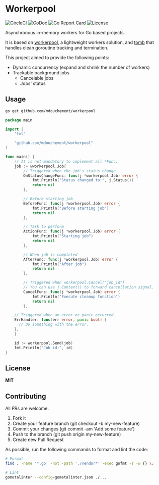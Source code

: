 # Workerpool

[![CircleCI](https://circleci.com/gh/mdouchement/workerpool.svg?style=shield)](https://circleci.com/gh/mdouchement/workerpool)
[![GoDoc](https://img.shields.io/badge/godoc-reference-blue.svg)](https://godoc.org/github.com/mdouchement/workerpool)
[![Go Report Card](https://goreportcard.com/badge/github.com/mdouchement/workerpool)](https://goreportcard.com/report/github.com/mdouchement/workerpool)
[![License](https://img.shields.io/github/license/mdouchement/workerpool.svg)](http://opensource.org/licenses/MIT)

Asynchronous in-memory workers for Go based projects.

It is based on [workerpool](https://github.com/dc0d/workerpool), a lightweight workers solution, and [tomb](https://github.com/go-tomb/tomb/tree/v2) that handles clean goroutine tracking and termination.

This project aimed to provide the following points:
- Dynamic concurrency (expand and shrink the number of workers)
- Trackable background jobs
  - Cancelable jobs
  - Jobs' status

## Usage

```sh
go get github.com/mdouchement/workerpool
```

```go
package main

import (
	"fmt"

	"github.com/mdouchement/workerpool"
)

func main() {
	// It is not mandatory to implement all *Func.
	job := &workerpool.Job{
		// Triggered when the job's status change
		OnStatusChangeFunc: func(j *workerpool.Job) error {
			fmt.Println("Status changed to:", j.Status())
			return nil
		},

		// Before starting job
		BeforeFunc: func(j *workerpool.Job) error {
			fmt.Println("Before starting job")
			return nil
		},

		// Task to perform
		ActionFunc: func(j *workerpool.Job) error {
			fmt.Println("Starting job")
			return nil
		},

		// When job is completed
		AfterFunc: func(j *workerpool.Job) error {
			fmt.Println("After job")
			return nil
		},

		// Triggered when workerpool.Cancel("job_id")
		// You can use j.Context() to forward cancellation signal.
		CancelFunc: func(j *workerpool.Job) error {
			fmt.Println("Execute cleanup function")
			return nil
		},

    // Triggered when an error or panic occurred.
    ErrHandler: func(err error, panic bool) {
      // Do something with the error.
    },
	}

	id := workerpool.Send(job)
	fmt.Println("Job id:", id)
}
```

## License

**MIT**


## Contributing

All PRs are welcome.

1. Fork it
2. Create your feature branch (git checkout -b my-new-feature)
3. Commit your changes (git commit -am 'Add some feature')
5. Push to the branch (git push origin my-new-feature)
6. Create new Pull Request

As possible, run the following commands to format and lint the code:

```sh
# Format
find . -name '*.go' -not -path './vendor*' -exec gofmt -s -w {} \;

# Lint
gometalinter --config=gometalinter.json ./...
```
